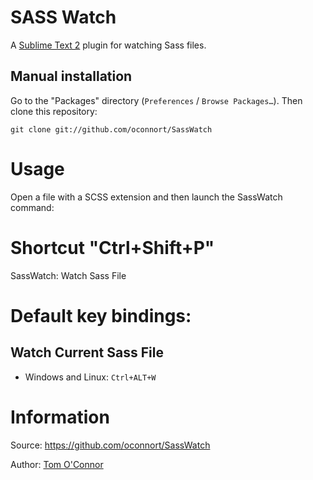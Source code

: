 # SASS Watch

A [Sublime Text 2](http://www.sublimetext.com/) plugin for watching Sass files.

## Manual installation

Go to the "Packages" directory (`Preferences` / `Browse Packages…`). Then clone this repository:

    git clone git://github.com/oconnort/SassWatch

# Usage

Open a file with a SCSS extension and then launch the SassWatch command:

# Shortcut "Ctrl+Shift+P" 
SassWatch: Watch Sass File

# Default key bindings:

## Watch Current Sass File

* Windows and Linux: `Ctrl+ALT+W`

# Information

Source: https://github.com/oconnort/SassWatch

Author: [Tom O'Connor](https://github.com/oconnort/)
